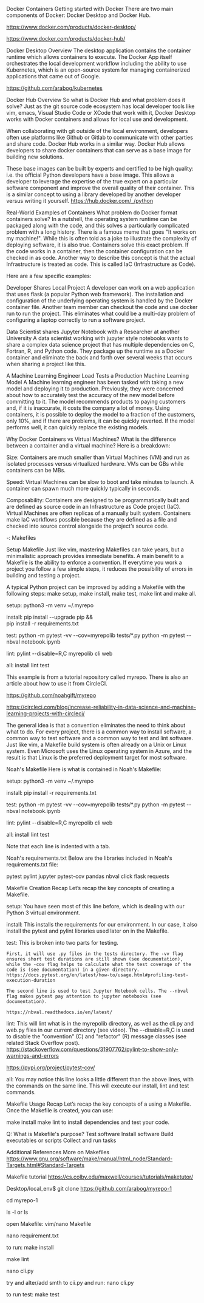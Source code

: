 Docker Containers
Getting started with Docker
There are two main components of Docker: Docker Desktop and Docker Hub.

https://www.docker.com/products/docker-desktop/

https://www.docker.com/products/docker-hub/


Docker Desktop Overview
The desktop application contains the container runtime which allows containers to execute. The Docker App itself orchestrates the local development workflow including the ability to use Kubernetes, which is an open-source system for managing containerized applications that came out of Google.

https://github.com/arabog/kubernetes


Docker Hub Overview
So what is Docker Hub and what problem does it solve? Just as the git source code ecosystem has local developer tools like vim, emacs, Visual Studio Code or XCode that work with it, Docker Desktop works with Docker containers and allows for local use and development.

When collaborating with git outside of the local environment, developers often use platforms like Github or Gitlab to communicate with other parties and share code. Docker Hub works in a similar way. Docker Hub allows developers to share docker containers that can serve as a base image for building new solutions.

These base images can be built by experts and certified to be high quality: i.e. the official Python developers have a base image. This allows a developer to leverage the expertise of the true expert on a particular software component and improve the overall quality of their container. This is a similar concept to using a library developed by another developer versus writing it yourself.
https://hub.docker.com/_/python


Real-World Examples of Containers
What problem do Docker format containers solve? In a nutshell, the operating system runtime can be packaged along with the code, and this solves a particularly complicated problem with a long history. There is a famous meme that goes "It works on my machine!". While this is often told as a joke to illustrate the complexity of deploying software, it is also true. Containers solve this exact problem. If the code works in a container, then the container configuration can be checked in as code. Another way to describe this concept is that the actual Infrastructure is treated as code. This is called IaC (Infrastructure as Code).

Here are a few specific examples:

Developer Shares Local Project
A developer can work on a web application that uses flask (a popular Python web framework). The installation and configuration of the underlying operating system is handled by the Docker container file. Another team member can checkout the code and use docker run to run the project. This eliminates what could be a multi-day problem of configuring a laptop correctly to run a software project.

Data Scientist shares Jupyter Notebook with a Researcher at another University
A data scientist working with jupyter style notebooks wants to share a complex data science project that has multiple dependencies on C, Fortran, R, and Python code. They package up the runtime as a Docker container and eliminate the back and forth over several weeks that occurs when sharing a project like this.

A Machine Learning Engineer Load Tests a Production Machine Learning Model
A Machine learning engineer has been tasked with taking a new model and deploying it to production. Previously, they were concerned about how to accurately test the accuracy of the new model before committing to it. The model recommends products to paying customers and, if it is inaccurate, it costs the company a lot of money. Using containers, it is possible to deploy the model to a fraction of the customers, only 10%, and if there are problems, it can be quickly reverted. If the model performs well, it can quickly replace the existing models.

Why Docker Containers vs Virtual Machines?
What is the difference between a container and a virtual machine? Here is a breakdown:

Size: Containers are much smaller than Virtual Machines (VM) and run as isolated processes versus virtualized hardware. VMs can be GBs while containers can be MBs.

Speed: Virtual Machines can be slow to boot and take minutes to launch. A container can spawn much more quickly typically in seconds.

Composability: Containers are designed to be programmatically built and are defined as source code in an Infrastructure as Code project (IaC). Virtual Machines are often replicas of a manually built system. Containers make IaC workflows possible because they are defined as a file and checked into source control alongside the project’s source code.

-: Makefiles

Setup Makefile
Just like vim, mastering Makefiles can take years, but a minimalistic approach provides immediate benefits. A main benefit to a Makefile is the ability to enforce a convention. If everytime you work a project you follow a few simple steps, it reduces the possibility of errors in building and testing a project.

A typical Python project can be improved by adding a Makefile with the following steps: make setup, make install, make test, make lint and make all.

setup:
    python3 -m venv ~/.myrepo

install:
    pip install --upgrade pip &&\
        pip install -r requirements.txt

test:
    python -m pytest -vv --cov=myrepolib tests/*.py
    python -m pytest --nbval notebook.ipynb


lint:
    pylint --disable=R,C myrepolib cli web

all: install lint test

This example is from a tutorial repository called myrepo. There is also an article about how to use it from CircleCI.

https://github.com/noahgift/myrepo

https://circleci.com/blog/increase-reliability-in-data-science-and-machine-learning-projects-with-circleci/

The general idea is that a convention eliminates the need to think about what to do. For every project, there is a common way to install software, a common way to test software and a common way to test and lint software. Just like vim, a Makefile build system is often already on a Unix or Linux system. Even Microsoft uses the Linux operating system in Azure, and the result is that Linux is the preferred deployment target for most software.

Noah's Makefile
Here is what is contained in Noah's Makefile:

setup:
    python3 -m venv ~/.myrepo

install:
    pip install -r requirements.txt

test:
    python -m pytest -vv --cov=myrepolib tests/*.py
    python -m pytest --nbval notebook.ipynb

lint:
    pylint --disable=R,C myrepolib cli web

all: install lint test

Note that each line is indented with a tab.

Noah's requirements.txt
Below are the libraries included in Noah's requirements.txt file:

pytest
pylint
jupyter
pytest-cov
pandas
nbval
click
flask
requests

Makefile Creation Recap
Let’s recap the key concepts of creating a Makefile.

setup: You have seen most of this line before, which is dealing with our Python 3 virtual environment.

install: This installs the requirements for our environment. In our case, it also install the pytest and pylint libraries used later on in the Makefile.

test: This is broken into two parts for testing.

    First, it will use .py files in the tests directory. The -vv flag ensures short test durations are still shown (see documentation), while the -cov flag helps to calculate what the test coverage of the code is (see documentation) in a given directory.
    https://docs.pytest.org/en/latest/how-to/usage.html#profiling-test-execution-duration

    The second line is used to test Jupyter Notebook cells. The --nbval flag makes pytest pay attention to jupyter notebooks (see documentation).

    https://nbval.readthedocs.io/en/latest/

lint: This will lint what is in the myrepolib directory, as well as the cli.py and web.py files in our current directory (see video). The --disable=R,C is used to disable the "convention" (C) and "refactor" (R) message classes (see related Stack Overflow post).
https://stackoverflow.com/questions/31907762/pylint-to-show-only-warnings-and-errors

https://pypi.org/project/pytest-cov/

all: You may notice this line looks a little different than the above lines, with the commands on the same line. This will execute our install, lint and test commands.

Makefile Usage Recap
Let’s recap the key concepts of a using a Makefile.
Once the Makefile is created, you can use:

make install
make lint
to install dependencies and test your code.

Q: What is Makefile's purpose?
Test software
Install software
Build executables or scripts
Collect and run tasks

Additional References
More on Makefiles
https://www.gnu.org/software/make/manual/html_node/Standard-Targets.html#Standard-Targets

Makefile tutorial
https://cs.colby.edu/maxwell/courses/tutorials/maketutor/


Desktop/local_env$  git clone https://github.com/arabog/myrepo-1

cd myrepo-1

ls -l or ls

open Makefile:
vim/nano Makefile

nano requirement.txt

to run:
make install

make lint

nano cli.py

try and alter/add smth to cii.py and run:
nano cli.py

to run test:
make test

